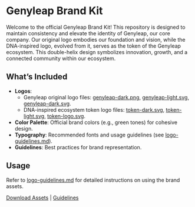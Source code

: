 # Genyleap Brand Kit

Welcome to the official Genyleap Brand Kit! This repository is designed to maintain consistency and elevate the identity of Genyleap, our core company. Our original logo embodies our foundation and vision, while the DNA-inspired logo, evolved from it, serves as the token of the Genyleap ecosystem. This double-helix design symbolizes innovation, growth, and a connected community within our ecosystem.

## What’s Included
- **Logos**: 
  - Genyleap original logo files: [genyleap-dark.png](https://github.com/genyleap/brand-kit/blob/main/assets/genyleap-dark.png), [genyleap-light.svg](https://github.com/genyleap/brand-kit/blob/main/assets/genyleap-light.svg), [genyleap-dark.svg](https://github.com/genyleap/brand-kit/blob/main/assets/genyleap-dark.svg).
  - DNA-inspired ecosystem token logo files: [token-dark.svg](https://github.com/genyleap/brand-kit/blob/main/assets/token-dark.svg), [token-light.svg](https://github.com/genyleap/brand-kit/blob/main/assets/token-light.svg), [token-logo.svg](https://github.com/genyleap/brand-kit/blob/main/assets/token-logo.svg).
- **Color Palette**: Official brand colors (e.g., green tones) for cohesive design.
- **Typography**: Recommended fonts and usage guidelines (see [logo-guidelines.md](https://github.com/genyleap/brand-kit/blob/main/logo-guidelines.md)).
- **Guidelines**: Best practices for brand representation.

## Usage
Refer to [logo-guidelines.md](https://github.com/genyleap/brand-kit/blob/main/logo-guidelines.md) for detailed instructions on using the brand assets.

[Download Assets](#assets) | [Guidelines](https://github.com/genyleap/brand-kit/blob/main/logo-guidelines.md)
